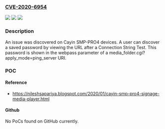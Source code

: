 ### [CVE-2020-6954](https://cve.mitre.org/cgi-bin/cvename.cgi?name=CVE-2020-6954)
![](https://img.shields.io/static/v1?label=Product&message=n%2Fa&color=blue)
![](https://img.shields.io/static/v1?label=Version&message=n%2Fa&color=blue)
![](https://img.shields.io/static/v1?label=Vulnerability&message=n%2Fa&color=brighgreen)

### Description

An issue was discovered on Cayin SMP-PRO4 devices. A user can discover a saved password by viewing the URL after a Connection String Test. This password is shown in the webpass parameter of a media_folder.cgi?apply_mode=ping_server URI.

### POC

#### Reference
- https://nileshsapariya.blogspot.com/2020/01/cayin-smp-pro4-signage-media-player.html

#### Github
No PoCs found on GitHub currently.

